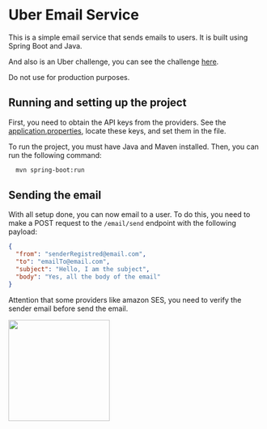 # Uber Email Service

This is a simple email service that sends emails to users. It is built using Spring Boot and Java.

And also is an Uber challenge, you can see the challenge [here](https://github.com/uber-archive/coding-challenge-tools/blob/master/coding_challenge.md).

Do not use for production purposes.


## Running and setting up the project

First, you need to obtain the API keys from the providers. See the [application.properties](src/main/resources/application.properties),
locate these keys, and set them in the file.

To run the project, you must have Java and Maven installed. Then, you can run the following command:

```bash
  mvn spring-boot:run
```

## Sending the email

With all setup done, you can now email to a user. To do this, you need to make a POST request to the `/email/send` endpoint with the following payload:

```json
{
  "from": "senderRegistred@email.com",
  "to": "emailTo@email.com",
  "subject": "Hello, I am the subject",
  "body": "Yes, all the body of the email"
}
```

Attention that some providers like amazon SES, you need to verify the sender email before send the email.


<img src="https://cdn.donmai.us/sample/3b/0b/__otogi_blue_archive_and_1_more_drawn_by_tkugane__sample-3b0b2760abb54414bf6d54605782d3f9.jpg" width="200px">
